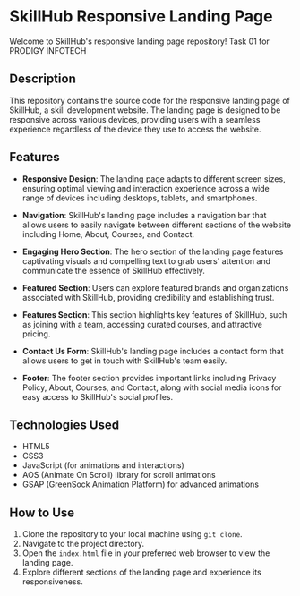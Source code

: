 # SkillHub Responsive Landing Page 

Welcome to SkillHub's responsive landing page repository!
Task 01 for PRODIGY INFOTECH 

## Description

This repository contains the source code for the responsive landing page of SkillHub, a skill development website. The landing page is designed to be responsive across various devices, providing users with a seamless experience regardless of the device they use to access the website.

## Features

- **Responsive Design**: The landing page adapts to different screen sizes, ensuring optimal viewing and interaction experience across a wide range of devices including desktops, tablets, and smartphones.

- **Navigation**: SkillHub's landing page includes a navigation bar that allows users to easily navigate between different sections of the website including Home, About, Courses, and Contact.

- **Engaging Hero Section**: The hero section of the landing page features captivating visuals and compelling text to grab users' attention and communicate the essence of SkillHub effectively.

- **Featured Section**: Users can explore featured brands and organizations associated with SkillHub, providing credibility and establishing trust.

- **Features Section**: This section highlights key features of SkillHub, such as joining with a team, accessing curated courses, and attractive pricing.

- **Contact Us Form**: SkillHub's landing page includes a contact form that allows users to get in touch with SkillHub's team easily.

- **Footer**: The footer section provides important links including Privacy Policy, About, Courses, and Contact, along with social media icons for easy access to SkillHub's social profiles.

## Technologies Used

- HTML5
- CSS3
- JavaScript (for animations and interactions)
- AOS (Animate On Scroll) library for scroll animations
- GSAP (GreenSock Animation Platform) for advanced animations

## How to Use

1. Clone the repository to your local machine using `git clone`.
2. Navigate to the project directory.
3. Open the `index.html` file in your preferred web browser to view the landing page.
4. Explore different sections of the landing page and experience its responsiveness.

